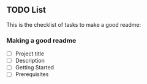 ## TODO List
This is the checklist of tasks to make a good readme:
### Making a good readme
- [ ] Project title 
- [ ] Description
- [ ] Getting Started
- [ ] Prerequisites